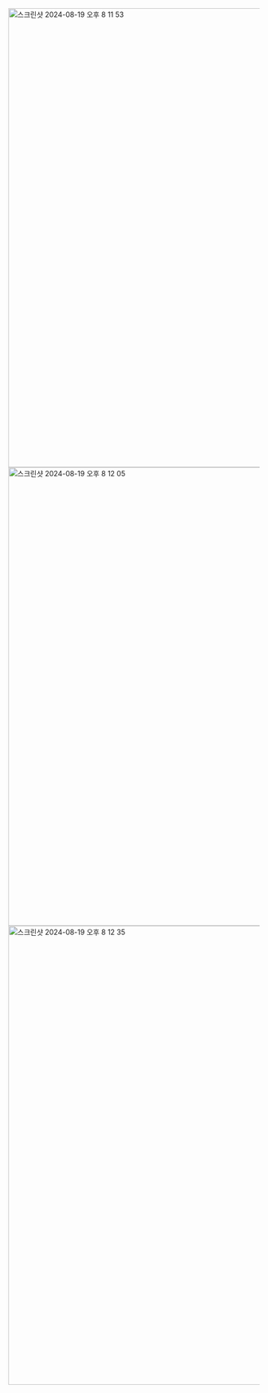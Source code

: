 <img width="919" alt="스크린샷 2024-08-19 오후 8 11 53" src="https://github.com/user-attachments/assets/2b345fac-70c6-4671-93f2-24a3fc673f45">
<img width="918" alt="스크린샷 2024-08-19 오후 8 12 05" src="https://github.com/user-attachments/assets/2cd319c9-7f4c-4d4b-994c-914c9449df57">
<img width="919" alt="스크린샷 2024-08-19 오후 8 12 35" src="https://github.com/user-attachments/assets/d19c2d7a-5217-4ed1-8865-1cd79f9260f0">
